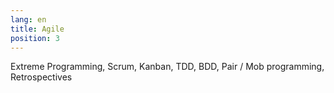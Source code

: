 ```yaml
---
lang: en
title: Agile
position: 3
---
```


Extreme Programming, Scrum, Kanban, TDD, BDD, Pair / Mob programming, Retrospectives